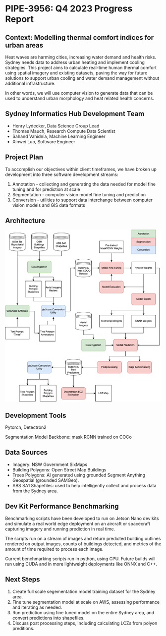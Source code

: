 # PIPE-3956: Q4 2023 Progress Report

## Context: Modelling thermal comfort indices for urban areas

Heat waves are harming cities, increasing water demand and health risks. 
Sydney needs data to address urban heating and implement cooling strategies. 
This project aims to calculate real-time human thermal comfort using spatial imagery and existing datasets, paving the way for future solutions to support urban cooling and water demand management without additional infrastructure.

In other words, we will use computer vision to generate data that can be used to understand urban morphology and heat related health concerns.

## Sydney Informatics Hub Development Team

- Henry Lydecker, Data Science Group Lead
- Thomas Mauch, Research Compute Data Scientist
- Sahand Vahidnia, Machine Learning Engineer
- Xinwei Luo, Software Engineer

## Project Plan

To accomplish our objectives within client timeframes, we have broken up development into three software development streams:

1. Annotation - collecting and generating the data needed for model fine tuning and for prediction at scale
2. Segmentation - computer vision model fine tuning and prediction
3. Conversion - utilities to support data interchange between computer vision models and GIS data formats

## Architecture

![Architecture](https://github.com/Sydney-Informatics-Hub/PIPE-3956-aerial-segmentation/blob/0c437dca213e562cc1f1bb187bed1b98ca92aee1/docs/aerial_seg_architecture.png)

## Development Tools

Pytorch, Detectron2

Segmentation Model Backbone: mask RCNN trained on COCo

## Data Sources

- Imagery: NSW Government SixMaps
- Building Polygons: Open Street Map Buildings
- Trees Polygons: AI generated using grounded Segment Anything Geospatial (grounded SAMGeo).
- ABS SA1 Shapefiles: used to help intelligently collect and process data from the Sydney area.

## Dev Kit Performance Benchmarking

Benchmarking scripts have been developed to run on Jetson Nano dev kits and simulate a real world edge deployment on an aircraft or spacecraft capturing imagery and running prediction in real time.

The scripts run on a stream of images and return predicted building outlines rendered on output images, counts of buildings detected, and metrics of the amount of time required to process each image.

Current benchmarking scripts run in python, using CPU. Future builds will run using CUDA and in more lightweight deployments like ONNX and C++.

## Next Steps

1. Create full scale segementation model training dataset for the Sydney area.
2. Fine tune segmentation model at scale on AWS, assessing performance and iterating as needed.
3. Run prediction using fine tuned model on the entire Sydney area, and convert predictions into shapefiles.
4. Discuss post processing steps, including calculating LCZs from polyon preditions.
